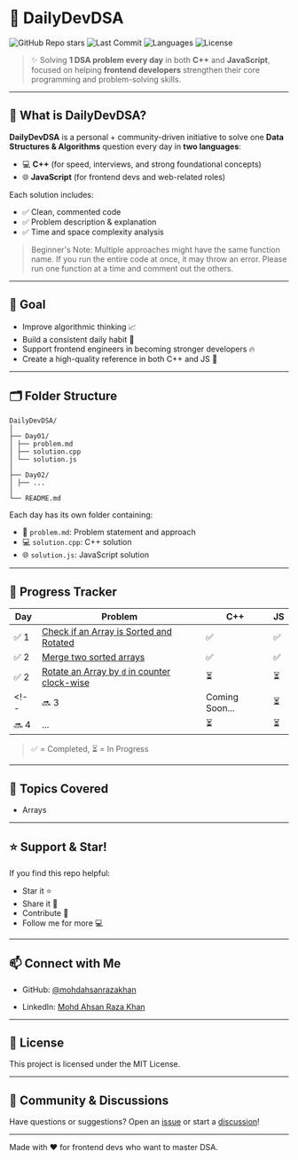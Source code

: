 # 🚀 DailyDevDSA

![GitHub Repo stars](https://img.shields.io/github/stars/mohdahsanrazakhan/DailyDevDSA?style=social)
![Last Commit](https://img.shields.io/github/last-commit/mohdahsanrazakhan/DailyDevDSA)
![Languages](https://img.shields.io/github/languages/count/mohdahsanrazakhan/DailyDevDSA)
![License](https://img.shields.io/github/license/mohdahsanrazakhan/DailyDevDSA)

> ✨ Solving **1 DSA problem every day** in both **C++** and **JavaScript**, focused on helping **frontend developers** strengthen their core programming and problem-solving skills.

---

## 📌 What is DailyDevDSA?

**DailyDevDSA** is a personal + community-driven initiative to solve one **Data Structures & Algorithms** question every day in **two languages**:

- 💻 **C++** (for speed, interviews, and strong foundational concepts)
- 🌐 **JavaScript** (for frontend devs and web-related roles)

Each solution includes:
- ✅ Clean, commented code
- ✅ Problem description & explanation
- ✅ Time and space complexity analysis
> Beginner's Note: Multiple approaches might have the same function name. If you run the entire code at once, it may throw an error. Please run one function at a time and comment out the others.
---

## 🎯 Goal

- Improve algorithmic thinking 📈  
- Build a consistent daily habit 🧠  
- Support frontend engineers in becoming stronger developers 🔥  
- Create a high-quality reference in both C++ and JS 🚀  

---

## 🗂️ Folder Structure

```
DailyDevDSA/
│
├── Day01/
│ ├── problem.md
│ ├── solution.cpp
│ └── solution.js
│
├── Day02/
│ ├── ...
│
└── README.md
```

Each day has its own folder containing:
- 📄 `problem.md`: Problem statement and approach
- 💻 `solution.cpp`: C++ solution
- 🌐 `solution.js`: JavaScript solution

---

## 📅 Progress Tracker

| Day | Problem | C++ | JS |
|-----|---------|-----|----|
| ✅ 1 | [Check if an Array is Sorted and Rotated](./Day001/problem.md) | ✅ | ✅ |
| ✅ 2 | [Merge two sorted arrays](./Day002/problem.md) | ✅ | ✅ |
| ✅ 2 | [Rotate an Array by `d` in counter clock-wise](./Day003/problem.md) | ⏳ | ⏳ |
<!-- | 🔜 3 | Coming Soon... | ⏳ | ⏳ |
| 🔜 4 | ... | ⏳ | ⏳ | -->

> ✅ = Completed, ⏳ = In Progress

---

## 🧠 Topics Covered

- Arrays
<!-- - Strings  
- Hash Maps  
- Stacks & Queues  
- Recursion  
- Searching & Sorting  
- Trees & Graphs  
- Sliding Window  
- Dynamic Programming  
- ...and more! -->

<!-- ---

## 👥 Contribute

Want to help grow this project?

### 📌 How to contribute:
1. Fork this repo
2. Pick a missing day or suggest a new DSA problem
3. Submit clean C++ or JS code with comments
4. Open a Pull Request 🚀

### 📋 Contribution Guidelines:
- Keep filenames consistent: `solution.cpp` and `solution.js`
- Add a brief explanation in `problem.md`
- Follow the existing folder structure
- Keep code readable and beginner-friendly -->

---

## ⭐ Support & Star!

If you find this repo helpful:
- Star it ⭐
- Share it 💬
- Contribute 🤝
- Follow me for more 💻

---

## 📫 Connect with Me

- GitHub: [@mohdahsanrazakhan](https://github.com/mohdahsanrazakhan)
<!-- - Twitter: [@your-twitter](https://twitter.com/your-twitter) -->
- LinkedIn: [Mohd Ahsan Raza Khan](https://linkedin.com/in/mohd-ahsan-raza-khan)

---

## 📝 License

This project is licensed under the MIT License.

---

## 💬 Community & Discussions

Have questions or suggestions? Open an [issue](https://github.com/mohdahsanrazakhan/DailyDevDSA/issues) or start a [discussion](https://github.com/mohdahsanrazakhan/DailyDevDSA/discussions)!

---

Made with ❤️ for frontend devs who want to master DSA.

